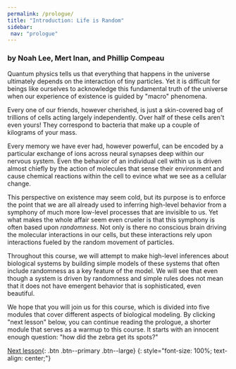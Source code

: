 ```yaml
---
permalink: /prologue/
title: "Introduction: Life is Random"
sidebar:
 nav: "prologue"
---
```


### by Noah Lee, Mert Inan, and Phillip Compeau

Quantum physics tells us that everything that happens in the universe ultimately depends on the interaction of tiny particles.  Yet it is difficult for beings like ourselves to acknowledge this fundamental truth of the universe when our experience of existence is guided by "macro" phenomena.

Every one of our friends, however cherished, is just a skin-covered bag of trillions of cells acting largely independently. Over half of these cells aren't even yours! They correspond to bacteria that make up a couple of kilograms of your mass.

Every memory we have ever had, however powerful, can be encoded by a particular exchange of ions across neural synapses deep within our nervous system.  Even the behavior of an individual cell within us is driven almost chiefly by the action of molecules that sense their environment and cause chemical reactions within the cell to evince what we see as a cellular change.

This perspective on existence may seem cold, but its purpose is to enforce the point that we are all already used to inferring high-level behavior from a symphony of much more low-level processes that are invisible to us. Yet what makes the whole affair seem even crueler is that this symphony is often based upon *randomness*. Not only is there no conscious brain driving the molecular interactions in our cells, but these interactions rely upon interactions fueled by the random movement of particles.

Throughout this course, we will attempt to make high-level inferences about biological systems by building simple models of these systems that often include randomness as a key feature of the model. We will see that even though a system is driven by randomness and simple rules does not mean that it does not have emergent behavior that is sophisticated, even beautiful.

We hope that you will join us for this course, which is divided into five modules that cover different aspects of biological modeling. By clicking "next lesson" below, you can continue reading the prologue, a shorter module that serves as a warmup to this course. It starts with an innocent enough question: "how did the zebra get its spots?"

[Next lesson](turing){: .btn .btn--primary .btn--large}
{: style="font-size: 100%; text-align: center;"}
